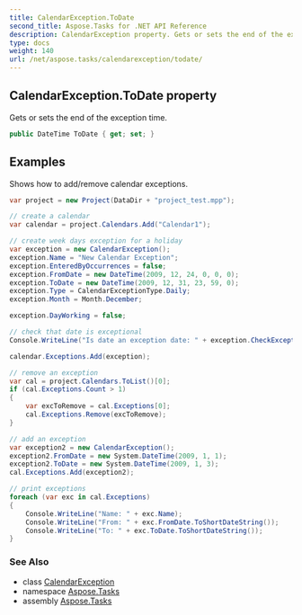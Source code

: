 ```yaml
---
title: CalendarException.ToDate
second_title: Aspose.Tasks for .NET API Reference
description: CalendarException property. Gets or sets the end of the exception time
type: docs
weight: 140
url: /net/aspose.tasks/calendarexception/todate/
---
```

## CalendarException.ToDate property

Gets or sets the end of the exception time.

```csharp
public DateTime ToDate { get; set; }
```

## Examples

Shows how to add/remove calendar exceptions.

```csharp
var project = new Project(DataDir + "project_test.mpp");

// create a calendar
var calendar = project.Calendars.Add("Calendar1");

// create week days exception for a holiday
var exception = new CalendarException();
exception.Name = "New Calendar Exception";
exception.EnteredByOccurrences = false;
exception.FromDate = new DateTime(2009, 12, 24, 0, 0, 0);
exception.ToDate = new DateTime(2009, 12, 31, 23, 59, 0);
exception.Type = CalendarExceptionType.Daily;
exception.Month = Month.December;

exception.DayWorking = false;

// check that date is exceptional
Console.WriteLine("Is date an exception date: " + exception.CheckException(new DateTime(2009, 12, 26, 8, 0, 0)));

calendar.Exceptions.Add(exception);

// remove an exception
var cal = project.Calendars.ToList()[0];
if (cal.Exceptions.Count > 1)
{
    var excToRemove = cal.Exceptions[0];
    cal.Exceptions.Remove(excToRemove);
}

// add an exception
var exception2 = new CalendarException();
exception2.FromDate = new System.DateTime(2009, 1, 1);
exception2.ToDate = new System.DateTime(2009, 1, 3);
cal.Exceptions.Add(exception2);

// print exceptions
foreach (var exc in cal.Exceptions)
{
    Console.WriteLine("Name: " + exc.Name);
    Console.WriteLine("From: " + exc.FromDate.ToShortDateString());
    Console.WriteLine("To: " + exc.ToDate.ToShortDateString());
}
```

### See Also

* class [CalendarException](../)
* namespace [Aspose.Tasks](../../calendarexception/)
* assembly [Aspose.Tasks](../../../)


